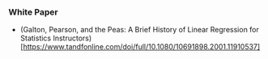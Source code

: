 ### White Paper
- (Galton, Pearson, and the Peas: A Brief History of Linear Regression for Statistics Instructors)[https://www.tandfonline.com/doi/full/10.1080/10691898.2001.11910537]